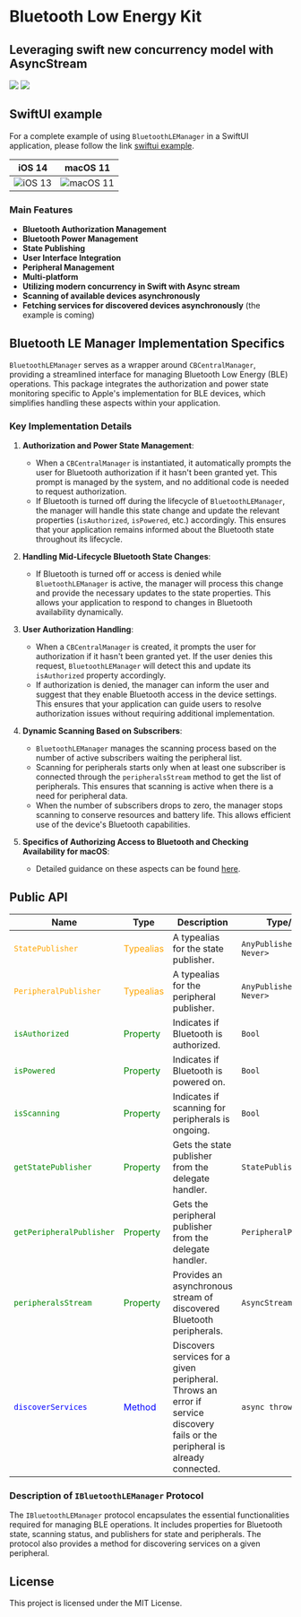 # Bluetooth Low Energy Kit 
## Leveraging swift new concurrency model with AsyncStream

[![](https://img.shields.io/endpoint?url=https%3A%2F%2Fswiftpackageindex.com%2Fapi%2Fpackages%2FThe-Igor%2Fbluetooth-law-energy-swift%2Fbadge%3Ftype%3Dswift-versions)](https://swiftpackageindex.com/The-Igor/bluetooth-law-energy-swift) [![](https://img.shields.io/endpoint?url=https%3A%2F%2Fswiftpackageindex.com%2Fapi%2Fpackages%2FThe-Igor%2Fbluetooth-law-energy-swift%2Fbadge%3Ftype%3Dplatforms)](https://swiftpackageindex.com/The-Igor/bluetooth-law-energy-swift)

## SwiftUI example

For a complete example of using `BluetoothLEManager` in a SwiftUI application, please follow the link [swiftui example](https://github.com/The-Igor/bluetooth-law-energy_example).

| iOS 14 | macOS 11 |
|:-------:|:-------:|
| ![iOS 13](https://github.com/The-Igor/bluetooth-law-energy-swift/blob/main/img/ble_manager.jpeg) | ![macOS 11](https://github.com/The-Igor/bluetooth-law-energy-swift/blob/main/img/bluetoth_le.gif) |

### Main Features
- **Bluetooth Authorization Management**
- **Bluetooth Power Management**
- **State Publishing**
- **User Interface Integration**
- **Peripheral Management**
- **Multi-platform**
- **Utilizing modern concurrency in Swift with Async stream**
- **Scanning of available devices asynchronously**
- **Fetching services for discovered devices asynchronously** (the example is coming)

## Bluetooth LE Manager Implementation Specifics

`BluetoothLEManager` serves as a wrapper around `CBCentralManager`, providing a streamlined interface for managing Bluetooth Low Energy (BLE) operations. This package integrates the authorization and power state monitoring specific to Apple's implementation for BLE devices, which simplifies handling these aspects within your application.

### Key Implementation Details

1. **Authorization and Power State Management**:
   - When a `CBCentralManager` is instantiated, it automatically prompts the user for Bluetooth authorization if it hasn't been granted yet. This prompt is managed by the system, and no additional code is needed to request authorization.
   - If Bluetooth is turned off during the lifecycle of `BluetoothLEManager`, the manager will handle this state change and update the relevant properties (`isAuthorized`, `isPowered`, etc.) accordingly. This ensures that your application remains informed about the Bluetooth state throughout its lifecycle.

2. **Handling Mid-Lifecycle Bluetooth State Changes**:
   - If Bluetooth is turned off or access is denied while `BluetoothLEManager` is active, the manager will process this change and provide the necessary updates to the state properties. This allows your application to respond to changes in Bluetooth availability dynamically.

3. **User Authorization Handling**:
   - When a `CBCentralManager` is created, it prompts the user for authorization if it hasn't been granted yet. If the user denies this request, `BluetoothLEManager` will detect this and update its `isAuthorized` property accordingly.
   - If authorization is denied, the manager can inform the user and suggest that they enable Bluetooth access in the device settings. This ensures that your application can guide users to resolve authorization issues without requiring additional implementation.

4. **Dynamic Scanning Based on Subscribers**:
   - `BluetoothLEManager` manages the scanning process based on the number of active subscribers waiting the peripheral list.
   - Scanning for peripherals starts only when at least one subscriber is connected through the `peripheralsStream` method to get the list of peripherals. This ensures that scanning is active when there is a need for peripheral data.
   - When the number of subscribers drops to zero, the manager stops scanning to conserve resources and battery life. This allows efficient use of the device's Bluetooth capabilities.
5. **Specifics of Authorizing Access to Bluetooth and Checking Availability for macOS**:
   - Detailed guidance on these aspects can be found [here](https://github.com/The-Igor/bluetooth-law-energy_example).
   
## Public API

| Name                    | Type       | Description                                                                                          | Type/Return Type                                  |
|-------------------------|------------|------------------------------------------------------------------------------------------------------|--------------------------------------------------|
| <span style="color:orange">`StatePublisher`</span>        | <span style="color:orange">Typealias</span>  | A typealias for the state publisher.                                                                 | `AnyPublisher<CBManagerState, Never>`            |
| <span style="color:orange">`PeripheralPublisher`</span>   | <span style="color:orange">Typealias</span>  | A typealias for the peripheral publisher.                                                            | `AnyPublisher<[CBPeripheral], Never>`            |
| <span style="color:green">`isAuthorized`</span>          | <span style="color:green">Property</span>   | Indicates if Bluetooth is authorized.                                                                | `Bool`                                           |
| <span style="color:green">`isPowered`</span>             | <span style="color:green">Property</span>   | Indicates if Bluetooth is powered on.                                                                | `Bool`                                           |
| <span style="color:green">`isScanning`</span>            | <span style="color:green">Property</span>   | Indicates if scanning for peripherals is ongoing.                                                    | `Bool`                                           |
| <span style="color:green">`getStatePublisher`</span>     | <span style="color:green">Property</span>   | Gets the state publisher from the delegate handler.                                                  | `StatePublisher`                                 |
| <span style="color:green">`getPeripheralPublisher`</span>| <span style="color:green">Property</span>   | Gets the peripheral publisher from the delegate handler.                                             | `PeripheralPublisher`                            |
| <span style="color:green">`peripheralsStream`</span>     | <span style="color:green">Property</span>   | Provides an asynchronous stream of discovered Bluetooth peripherals.                                  | `AsyncStream<[CBPeripheral]>`                    |
| <span style="color:blue">`discoverServices`</span>       | <span style="color:blue">Method</span>     | Discovers services for a given peripheral. Throws an error if service discovery fails or the peripheral is already connected. | `async throws -> [CBService]` |

### Description of `IBluetoothLEManager` Protocol

The `IBluetoothLEManager` protocol encapsulates the essential functionalities required for managing BLE operations. It includes properties for Bluetooth state, scanning status, and publishers for state and peripherals. The protocol also provides a method for discovering services on a given peripheral.

## License

This project is licensed under the MIT License.
